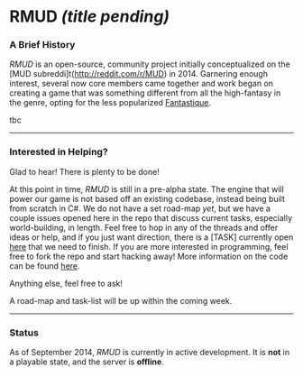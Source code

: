 # RMUD *(title pending)*


### A Brief History
*RMUD* is an open-source, community project initially conceptualized on the [MUD subreddi]t(http://reddit.com/r/MUD) in 2014. Garnering enough interest, several now core members came together and work began on creating a game that was something different from all the high-fantasy in the genre, opting for the less popularized [Fantastique](http://en.wikipedia.org/wiki/Fantastique).

tbc

---

### Interested in Helping?
Glad to hear! There is plenty to be done! 

At this point in time, *RMUD* is still in a pre-alpha state. The engine that will power our game is not based off an existing codebase, instead being built from scratch in C#. We do not have a set road-map *yet*, but we have a couple issues opened here in the repo that discuss current tasks, especially world-building, in length.  Feel free to hop in any of the threads and offer ideas or help, and if you just want direction, there is a [TASK] currently open [here](https://github.com/Trevoke/let-us-write-a-mud/issues/5) that we need to finish. If you are more interested in programming, feel free to fork the repo and start hacking away! More information on the code can be found [here](https://github.com/Trevoke/let-us-write-a-mud/issues/2).

Anything else, feel free to ask!

A road-map and task-list will be up within the coming week.


---

### Status
As of September 2014, *RMUD* is currently in active development. 
It is **not** in a playable state, and the server is **offline**.

